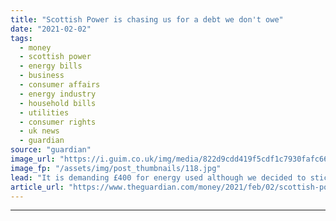 ```yaml
---
title: "Scottish Power is chasing us for a debt we don't owe"
date: "2021-02-02"
tags: 
  - money
  - scottish power
  - energy bills
  - business
  - consumer affairs
  - energy industry
  - household bills
  - utilities
  - consumer rights
  - uk news
  - guardian
source: "guardian"
image_url: "https://i.guim.co.uk/img/media/822d9cdd419f5cdf1c7930fafc663f6ba42d6d98/0_209_4256_2554/master/4256.jpg?width=460&quality=85&auto=format&fit=max&s=0538876eb7bf7906c3704c4a85534ac1"
image_fp: "/assets/img/post_thumbnails/118.jpg"
lead: "It is demanding £400 for energy used although we decided to stick to our old supplier, BulbLast August we moved into a house and set about renovating it. We had wanted to stay with our previous energy supplier, Bulb, and gave it the opening readings...."
article_url: "https://www.theguardian.com/money/2021/feb/02/scottish-power-is-chasing-us-for-a-debt-we-dont-owe"
---
```


---
